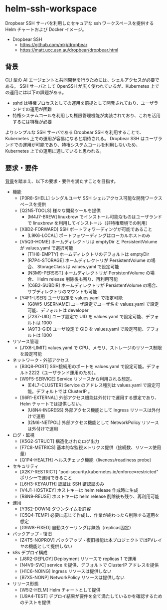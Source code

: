 # helm-ssh-workspace

Dropbear SSH サーバを利用したセキュアな ssh ワークスペースを提供する Helm チャートおよび Docker イメージ。

- Dropbear SSH
  - https://github.com/mkj/dropbear
  - https://matt.ucc.asn.au/dropbear/dropbear.html

## 背景

CLI 型の AI エージェントと共同開発を行うためには、シェルアクセスが必要である。
SSH サーバとして OpenSSH が広く使われているが、Kubernetes 上での運用には以下の課題がある。

- sshd は特権プロセスとしての運用を前提として開発されており、ユーザランドでの運用が困難
- 特権システムコールを利用した権限管理機能が実装されており、これを活用するには特権が必要

よりシンプルな SSH サーバである Dropbear SSH を利用することで、Kubernetes 上での運用が容易になると期待される。 Dropbear SSH はユーザランドでの運用が可能であり、特権システムコールを利用しないため、Kubernetes 上での運用に適していると思われる。

## 要求・要件

[背景](#背景)を踏まえ、以下の要求・要件を満たすことを目指す。

- 機能
  - <span id="P3R8-SHELL">[P3R8-SHELL]</span> シングルユーザ SSH シェルアクセス可能な開発ワークスペースを提供
  - <span id="Q2N5-TOOLS">[Q2N5-TOOLS]</span> 様々な開発ツールを提供
    - <span id="M4J7-BREW">[M4J7-BREW]</span> linuxbrew でインストール可能なものはユーザランドで linuxbrew を利用してインストール（非特権環境での利用）
  - <span id="X8D2-FORWARD">[X8D2-FORWARD]</span> SSH ポートフォワーディングが可能であること
    - <span id="L9K6-LOCAL">[L9K6-LOCAL]</span> ポートフォワーディングはローカルホストのみ
  - <span id="V5Q3-HOME">[V5Q3-HOME]</span> ホームディレクトリは emptyDir と PersistentVolume が values.yaml で選択可能
    - <span id="T1H8-EMPTY">[T1H8-EMPTY]</span> ホームディレクトリのデフォルトは emptyDir
    - <span id="R7P4-STORAGE">[R7P4-STORAGE]</span> ホームディレクトリが PersistentVolume の場合、 StorageClass は values.yaml で設定可能
    - <span id="N3M9-PERSIST">[N3M9-PERSIST]</span> ホームディレクトリが PersistentVolume の場合、 Helm release 削除後も残り、再利用可能
    - <span id="C6B2-SUBDIR">[C6B2-SUBDIR]</span> ホームディレクトリが PersistentVolume の場合、サブディレクトリのマウントも可能
  - <span id="Y4F1-USER">[Y4F1-USER]</span> ユーザ設定を values.yaml で指定可能
    - <span id="G8W5-USERNAME">[G8W5-USERNAME]</span> ユーザ設定でユーザ名を values.yaml で設定可能、デフォルトは developer
    - <span id="Z2S7-UID">[Z2S7-UID]</span> ユーザ設定で UID を values.yaml で設定可能、デフォルトは 1000
    - <span id="A9T3-GID">[A9T3-GID]</span> ユーザ設定で GID を values.yaml で設定可能、デフォルトは 1000
- リソース管理
  - <span id="J1X6-LIMIT">[J1X6-LIMIT]</span> values.yaml で CPU、メモリ、ストレージのリソース制限を設定可能
- ネットワーク・外部アクセス
  - <span id="B3Q8-PORT">[B3Q8-PORT]</span> SSH接続用のポートを values.yaml で設定可能。デフォルト2222（ユーザランド運用のため）。
  - <span id="W9F5-SERVICE">[W9F5-SERVICE]</span> Service リソースから利用される想定。
    - <span id="E4L7-CLUSTER">[E4L7-CLUSTER]</span> Service のアドレス種別は values.yaml で設定可能。デフォルトでは ClusterIP 。
  - <span id="S6R1-EXTERNAL">[S6R1-EXTERNAL]</span> 外部アクセス機能は外付けで運用する想定であり、Helm チャートでは提供しない。
    - <span id="U8N4-INGRESS">[U8N4-INGRESS]</span> 外部アクセス機能として Ingress リソースは外付けで運用
    - <span id="I2M6-NETPOL">[I2M6-NETPOL]</span> 外部アクセス機能として NetworkPolicy リソースは外付けで運用
- ログ・監視
  - <span id="K5G2-STRUCT">[K5G2-STRUCT]</span> 構造化されたログ出力
  - <span id="F7C8-METRICS">[F7C8-METRICS]</span> 基本的な監視メトリクス提供（接続数、リソース使用量）
  - <span id="Q1P4-HEALTH">[Q1P4-HEALTH]</span> ヘルスチェック機能（liveness/readiness probe）
- セキュリティ
  - <span id="X2K7-RESTRICT">[X2K7-RESTRICT]</span> "pod-security.kubernetes.io/enforce=restricted" ポリシーで運用できること
  - <span id="L6H3-KEYAUTH">[L6H3-KEYAUTH]</span> 認証は SSH 鍵認証のみ
  - <span id="V4J1-HOSTKEY">[V4J1-HOSTKEY]</span> ホストキーは helm release 作成時に生成
  - <span id="R8N9-REUSE">[R8N9-REUSE]</span> ホストキーは helm release 削除後も残り、再利用可能
- 運用
  - <span id="Y3S2-DOWN">[Y3S2-DOWN]</span> ダウンタイムを許容
  - <span id="C5Q4-TEMP">[C5Q4-TEMP]</span> 必要に応じて作成し、作業が終わったら削除する運用を想定
  - <span id="G9W8-FIXED">[G9W8-FIXED]</span> 自動スケーリングは無効（replicas固定）
- バックアップ・復旧
  - <span id="Z4T5-NOPROV">[Z4T5-NOPROV]</span> バックアップ・復旧機能は本プロジェクトではPVレイヤの機能として提供しない
- k8s デプロイ構成
  - <span id="J8R2-DEPLOY">[J8R2-DEPLOY]</span> Deployment リソースで replicas 1 で運用
  - <span id="N4V9-SVC">[N4V9-SVC]</span> service を提供、デフォルトで ClusterIP アドレスを提供
  - <span id="H1C6-NOING">[H1C6-NOING]</span> Ingress リソースは提供しない
  - <span id="B7X5-NONP">[B7X5-NONP]</span> NetworkPolicy リソースは提供しない
- リリース形態
  - <span id="W5I2-HELM">[W5I2-HELM]</span> Helm チャートとして提供
  - <span id="U9A4-TEST">[U9A4-TEST]</span> デプロイ結果が要件を全て満たしているかを確認するためのテストを提供
